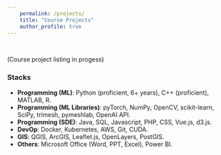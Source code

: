 ```yaml
--- 
    permalink: /projects/ 
    title: "Course Projects" 
    author_profile: true 
---
```


<br />

(Course project listing in progess)

### Stacks

- **Programming (ML)**: Python (proficient, 6+ years), C++ (proficient), MATLAB, R.
- **Programming (ML Libraries)**: pyTorch, NumPy, OpenCV, scikit-learn, SciPy, trimesh, pymeshlab, OpenAI API. 
- **Programming (SDE)**: Java, SQL, Javascript, PHP, CSS, Vue.js, d3.js.
- **DevOp**: Docker, Kubernetes, AWS, Git, CUDA.
- **GIS**: QGIS, ArcGIS, Leaflet.js, OpenLayers, PostGIS.
- **Others**: Microsoft Office (Word, PPT, Excel), Power BI.
